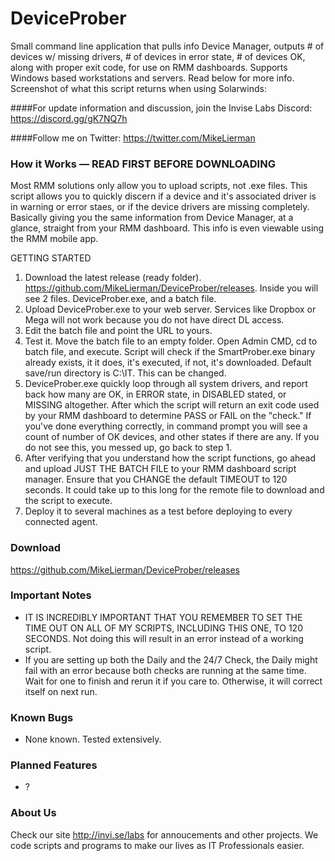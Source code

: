 # DeviceProber

Small command line application that pulls info Device Manager, outputs # of devices w/ missing drivers, # of devices in error state, # of devices OK, along with proper exit code, for use on RMM dashboards. Supports Windows based workstations and servers. Read below for more info. Screenshot of what this script returns when using Solarwinds:

####For update information and discussion, join the Invise Labs Discord: https://discord.gg/gK7NQ7h

####Follow me on Twitter: https://twitter.com/MikeLierman

### How it Works — READ FIRST BEFORE DOWNLOADING
Most RMM solutions only allow you to upload scripts, not .exe files. This script allows you to quickly discern if a device and it's associated driver is in warning or error staes, or if the device drivers are missing completely. Basically giving you the same information from Device Manager, at a glance, straight from your RMM dashboard. This info is even viewable using the RMM mobile app.

GETTING STARTED
1. Download the latest release (ready folder). https://github.com/MikeLierman/DeviceProber/releases. Inside you will see 2 files. DeviceProber.exe, and a batch file. 
2. Upload DeviceProber.exe to your web server. Services like Dropbox or Mega will not work because you do not have direct DL access.
3. Edit the batch file and point the URL to yours.
4. Test it. Move the batch file to an empty folder. Open Admin CMD, cd to batch file, and execute. Script will check if the SmartProber.exe binary already exists, it it does, it's executed, if not, it's downloaded. Default save/run directory is C:\IT. This can be changed.
5. DeviceProber.exe quickly loop through all system drivers, and report back how many are OK, in ERROR state, in DISABLED stated, or MISSING altogether. After which the script will return an exit code used by your RMM dashboard to determine PASS or FAIL on the "check." If you've done everything correctly, in command prompt you will see a count of number of OK devices, and other states if there are any. If you do not see this, you messed up, go back to step 1.
6. After verifying that you understand how the script functions, go ahead and upload JUST THE BATCH FILE to your RMM dashboard script manager. Ensure that you CHANGE the default TIMEOUT to 120 seconds. It could take up to this long for the remote file to download and the script to execute.
7. Deploy it to several machines as a test before deploying to every connected agent.

### Download
https://github.com/MikeLierman/DeviceProber/releases

### Important Notes
* IT IS INCREDIBLY IMPORTANT THAT YOU REMEMBER TO SET THE TIME OUT ON ALL OF MY SCRIPTS, INCLUDING THIS ONE, TO 120 SECONDS. Not doing this will result in an error instead of a working script.
* If you are setting up both the Daily and the 24/7 Check, the Daily might fail with an error because both checks are running at the same time. Wait for one to finish and rerun it if you care to. Otherwise, it will correct itself on next run.

### Known Bugs
* None known. Tested extensively.

### Planned Features
* ?

### About Us
Check our site http://invi.se/labs for annoucements and other projects. We code scripts and programs to make our lives as IT Professionals easier. 

